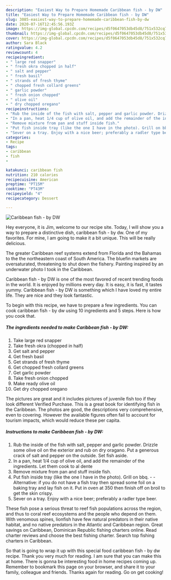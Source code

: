 ```yaml
---
description: "Easiest Way to Prepare Homemade Caribbean fish - by DW"
title: "Easiest Way to Prepare Homemade Caribbean fish - by DW"
slug: 3085-easiest-way-to-prepare-homemade-caribbean-fish-by-dw
date: 2020-07-16T12:45:56.193Z
image: https://img-global.cpcdn.com/recipes/d5f0647053db45d8/751x532cq70/caribbean-fish-by-dw-recipe-main-photo.jpg
thumbnail: https://img-global.cpcdn.com/recipes/d5f0647053db45d8/751x532cq70/caribbean-fish-by-dw-recipe-main-photo.jpg
cover: https://img-global.cpcdn.com/recipes/d5f0647053db45d8/751x532cq70/caribbean-fish-by-dw-recipe-main-photo.jpg
author: Sara Black
ratingvalue: 4.2
reviewcount: 4
recipeingredient:
- " large red snapper"
- " fresh okra chopped in half"
- " salt and pepper"
- " fresh basil"
- " strands of fresh thyme"
- " chopped fresh collard greens"
- " garlic powder"
- " fresh onion chopped"
- " olive oil"
- " dry chopped oregano"
recipeinstructions:
- "Rub the inside of the fish with salt, pepper and garlic powder. Drizzle some olive oil on the exterior and rub on dry oragano. Put a generous crack of salt and pepper on the outside. Set fish aside."
- "In a pan, heat 1/4 cup of olive oil, and add the remainder of the ingredients. Let them cook to al dente"
- "Remove mixture from pan and stuff inside fish."
- "Put fish inside tray (like the one I have in the photo). Grill on bbq.   Alternative: if you do not have a fish tray then spread some foil on a baking tray and lay fish on it. Put in oven at 350 then finish off on broil to get the skin crispy."
- "Sever on a tray. Enjoy with a nice beer; preferably a radler type beer."
categories:
- Recipe
tags:
- caribbean
- fish
- 

katakunci: caribbean fish  
nutrition: 210 calories
recipecuisine: American
preptime: "PT15M"
cooktime: "PT43M"
recipeyield: "4"
recipecategory: Dessert

---
```



![Caribbean fish - by DW](https://img-global.cpcdn.com/recipes/d5f0647053db45d8/751x532cq70/caribbean-fish-by-dw-recipe-main-photo.jpg)

Hey everyone, it is Jim, welcome to our recipe site. Today, I will show you a way to prepare a distinctive dish, caribbean fish - by dw. One of my favorites. For mine, I am going to make it a bit unique. This will be really delicious.

The greater Caribbean reef systems extend from Florida and the Bahamas to the the northeastern coast of South America. The bluefin markets are oversaturated, threatening to shut down the fishery. Painting inspired by an underwater photo I took in the Caribbean.

Caribbean fish - by DW is one of the most favored of recent trending foods in the world. It is enjoyed by millions every day. It is easy, it is fast, it tastes yummy. Caribbean fish - by DW is something which I have loved my entire life. They are nice and they look fantastic.


To begin with this recipe, we have to prepare a few ingredients. You can cook caribbean fish - by dw using 10 ingredients and 5 steps. Here is how you cook that.

<!--inarticleads1-->

##### The ingredients needed to make Caribbean fish - by DW:

1. Take  large red snapper
1. Take  fresh okra (chopped in half)
1. Get  salt and pepper
1. Get  fresh basil
1. Get  strands of fresh thyme
1. Get  chopped fresh collard greens
1. Get  garlic powder
1. Take  fresh onion chopped
1. Make ready  olive oil
1. Get  dry chopped oregano


The pictures are great and it includes pictures of juvenile fish too if they look different Verified Purchase. This is a great book for identifying fish in the Caribbean. The photos are good, the descriptions very comprehensive, even to covering. However the available figures often fail to account for tourism impacts, which would reduce these per capita. 

<!--inarticleads2-->

##### Instructions to make Caribbean fish - by DW:

1. Rub the inside of the fish with salt, pepper and garlic powder. Drizzle some olive oil on the exterior and rub on dry oragano. Put a generous crack of salt and pepper on the outside. Set fish aside.
1. In a pan, heat 1/4 cup of olive oil, and add the remainder of the ingredients. Let them cook to al dente
1. Remove mixture from pan and stuff inside fish.
1. Put fish inside tray (like the one I have in the photo). Grill on bbq.  -  - Alternative: if you do not have a fish tray then spread some foil on a baking tray and lay fish on it. Put in oven at 350 then finish off on broil to get the skin crispy.
1. Sever on a tray. Enjoy with a nice beer; preferably a radler type beer.


These fish pose a serious threat to reef fish populations across the region, and thus to coral reef ecosystems and the people who depend on them. With venomous spines, lionfish have few natural predators in their native habitat, and no native predators in the Atlantic and Caribbean region. Great savings on Caribbean, Dominican Republic fishing charters online. Read charter reviews and choose the best fishing charter. Search top fishing charters in Caribbean. 

So that is going to wrap it up with this special food caribbean fish - by dw recipe. Thank you very much for reading. I am sure that you can make this at home. There is gonna be interesting food in home recipes coming up. Remember to bookmark this page on your browser, and share it to your family, colleague and friends. Thanks again for reading. Go on get cooking!
